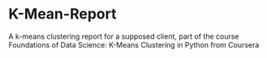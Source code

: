# K-Mean-Report
A k-means clustering report for a supposed client, part of the course Foundations of Data Science: K-Means Clustering in Python from Coursera
